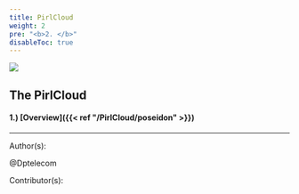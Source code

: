 ```yaml
---
title: PirlCloud
weight: 2
pre: "<b>2. </b>"
disableToc: true
---
```


![](/PirlCloud/poseidon/images/pirlclouddark.jpg)




## The PirlCloud



#### 1.) [Overview]({{< ref "/PirlCloud/poseidon" >}})




---
Author(s):


@Dptelecom


Contributor(s):
